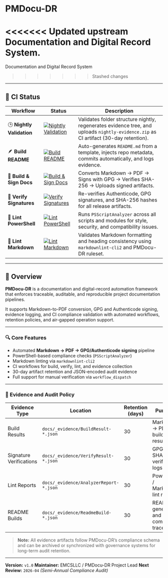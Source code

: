 # PMDocu-DR

<<<<<<< Updated upstream
Documentation and Digital Record System.
=======
Documentation and Digital Record System
>>>>>>> Stashed changes

---

## 🧭 CI Status

| Workflow | Status | Description |
|-----------|--------|--------------|
| 🕒 **Nightly Validation** | [![Nightly Validation](https://github.com/EMCSLLC/PMDocu-DR/actions/workflows/nightly-validate.yml/badge.svg)](https://github.com/EMCSLLC/PMDocu-DR/actions/workflows/nightly-validate.yml) | Validates folder structure nightly, regenerates evidence tree, and uploads `nightly-evidence.zip` as CI artifact (30-day retention). |
| 🪶 **Build README** | [![Build README](https://github.com/EMCSLLC/PMDocu-DR/actions/workflows/build-readme.yml/badge.svg)](https://github.com/EMCSLLC/PMDocu-DR/actions/workflows/build-readme.yml) | Auto-generates `README.md` from a template, injects repo metadata, commits automatically, and logs evidence. |
| 🧹 **Build & Sign Docs** | [![Build & Sign Docs](https://github.com/EMCSLLC/PMDocu-DR/actions/workflows/build-docs.yml/badge.svg)](https://github.com/EMCSLLC/PMDocu-DR/actions/workflows/build-docs.yml) | Converts Markdown → PDF → Signs with GPG → Verifies SHA-256 → Uploads signed artifacts. |
| 🔏 **Verify Signatures** | [![Verify Signatures](https://github.com/EMCSLLC/PMDocu-DR/actions/workflows/verify-signature.yml/badge.svg)](https://github.com/EMCSLLC/PMDocu-DR/actions/workflows/verify-signature.yml) | Re-verifies Authenticode, GPG signatures, and SHA-256 hashes for all release artifacts. |
| 🧩 **Lint PowerShell** | [![Lint PowerShell](https://github.com/EMCSLLC/PMDocu-DR/actions/workflows/lint-powershell.yml/badge.svg)](https://github.com/EMCSLLC/PMDocu-DR/actions/workflows/lint-powershell.yml) | Runs `PSScriptAnalyzer` across all scripts and modules for style, security, and compatibility issues. |
| 📝 **Lint Markdown** | [![Lint Markdown](https://github.com/EMCSLLC/PMDocu-DR/actions/workflows/lint-markdown.yml/badge.svg)](https://github.com/EMCSLLC/PMDocu-DR/actions/workflows/lint-markdown.yml) | Validates Markdown formatting and heading consistency using `markdownlint-cli2` and PMDocu-DR ruleset. |

---

## 🧩 Overview

**PMDocu-DR** is a documentation and digital-record automation framework that enforces
traceable, auditable, and reproducible project documentation pipelines.

It supports Markdown-to-PDF conversion, GPG and Authenticode signing, evidence logging, and CI compliance validation
with automated workflows, retention policies, and air-gapped operation support.

---

### 🔍 Core Features

- Automated **Markdown → PDF → GPG/Authenticode signing** pipeline
- PowerShell-based compliance checks (`PSScriptAnalyzer`)
- Markdown linting via `markdownlint-cli2`
- CI workflows for build, verify, lint, and evidence collection
- 30-day artifact retention and JSON-encoded audit evidence
- Full support for manual verification via `workflow_dispatch`

---

### 📜 Evidence and Audit Policy

| **Evidence Type** | **Location** | **Retention (days)** | **Purpose** |
|--------------------|--------------|----------------------|--------------|
| Build Results | `docs/_evidence/BuildResult-*.json` | 30 | Markdown → PDF build results |
| Signature Verifications | `docs/_evidence/VerifyResult-*.json` | 30 | GPG / SHA-256 verification logs |
| Lint Reports | `docs/_evidence/AnalyzerReport-*.json` | 30 | PowerShell / Markdown lint results |
| README Builds | `docs/_evidence/ReadmeBuild-*.json` | 30 | README generation and commit trace |

> **Note:** All evidence artifacts follow PMDocu-DR’s compliance schema
> and can be archived or synchronized with governance systems for long-term audit retention.

---

**Version:** `v1.0`
**Maintainer:** EMCSLLC / PMDocu-DR Project Lead
**Next Review:** `2026-04` *(Semi-Annual Compliance Audit)*
